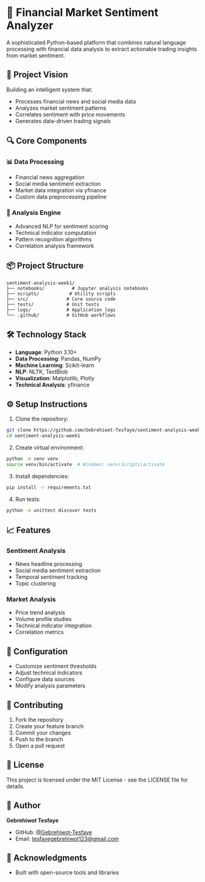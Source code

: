 # 🤖 Financial Market Sentiment Analyzer

A sophisticated Python-based platform that combines natural language processing with financial data analysis to extract actionable trading insights from market sentiment.

## 🎯 Project Vision

Building an intelligent system that:

- Processes financial news and social media data
- Analyzes market sentiment patterns
- Correlates sentiment with price movements
- Generates data-driven trading signals

## 🔍 Core Components

### 📊 Data Processing

- Financial news aggregation
- Social media sentiment extraction
- Market data integration via yfinance
- Custom data preprocessing pipeline

### 🧠 Analysis Engine

- Advanced NLP for sentiment scoring
- Technical indicator computation
- Pattern recognition algorithms
- Correlation analysis framework

## 📦 Project Structure

```
sentiment-analysis-week1/
├── notebooks/          # Jupyter analysis notebooks
├── scripts/           # Utility scripts
├── src/              # Core source code
├── tests/            # Unit tests
├── logs/             # Application logs
└── .github/          # GitHub workflows
```

## 🛠️ Technology Stack

- **Language**: Python 3.10+
- **Data Processing**: Pandas, NumPy
- **Machine Learning**: Scikit-learn
- **NLP**: NLTK, TextBlob
- **Visualization**: Matplotlib, Plotly
- **Technical Analysis**: yfinance

## ⚙️ Setup Instructions

1. Clone the repository:

```bash
git clone https://github.com/Gebrehiwot-Tesfaye/sentiment-analysis-week1.git
cd sentiment-analysis-week1
```

2. Create virtual environment:

```bash
python -m venv venv
source venv/bin/activate  # Windows: venv\Scripts\activate
```

3. Install dependencies:

```bash
pip install -r requirements.txt
```

4. Run tests:

```bash
python -m unittest discover tests
```

## 📈 Features

### Sentiment Analysis

- News headline processing
- Social media sentiment extraction
- Temporal sentiment tracking
- Topic clustering

### Market Analysis

- Price trend analysis
- Volume profile studies
- Technical indicator integration
- Correlation metrics

## 🔧 Configuration

- Customize sentiment thresholds
- Adjust technical indicators
- Configure data sources
- Modify analysis parameters

## 🤝 Contributing

1. Fork the repository
2. Create your feature branch
3. Commit your changes
4. Push to the branch
5. Open a pull request

## 📝 License

This project is licensed under the MIT License - see the LICENSE file for details.

## 👤 Author

**Gebrehiwot Tesfaye**

- GitHub: [@Gebrehiwot-Tesfaye](https://github.com/Gebrehiwot-Tesfaye)
- Email: tesfayegebrehiwot123@gmail.com

## 🙏 Acknowledgments


- Built with open-source tools and libraries
